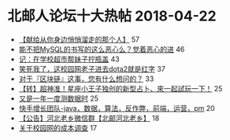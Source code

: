 # 北邮人论坛十大热帖 2018-04-22

- [【献给从你身边悄悄溜走的那个人】](https://bbs.byr.cn/article/Feeling/3053082) 57
- [能不把MySQL的书写的这么恶心么？觉着恶心的进](https://bbs.byr.cn/article/Database/10753) 46
- [记：在学校超市帮妹子拧瓶盖](https://bbs.byr.cn/article/Friends/1865415) 43
- [笑死我了，这校园网老子进去dota2就是红字](https://bbs.byr.cn/article/Dota/956026) 37
- [对于『区块链』这事，您有什么想问的？](https://bbs.byr.cn/article/Talking/5997773) 33
- [【转】超神准！星座小王子独创的新型占卜、來一起試玩一下！](https://bbs.byr.cn/article/Constellations/326533) 25
- [又是一年一度测数据时](https://bbs.byr.cn/article/Picture/3211181) 25
- [快手增长团队-java，数据，算法，反作弊，前端，运营，pm](https://bbs.byr.cn/article/WorkLife/1101606) 20
- [【公告】河北老乡微信群【北邮河北老乡】](https://bbs.byr.cn/article/Hebei/246811) 18
- [关于校园网的成本调查](https://bbs.byr.cn/article/BUPTNet/93824) 17


